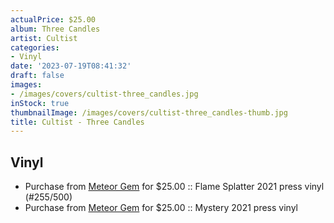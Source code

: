 ```yaml
---
actualPrice: $25.00
album: Three Candles
artist: Cultist
categories:
- Vinyl
date: '2023-07-19T08:41:32'
draft: false
images:
- /images/covers/cultist-three_candles.jpg
inStock: true
thumbnailImage: /images/covers/cultist-three_candles-thumb.jpg
title: Cultist - Three Candles
---
```


## Vinyl
* Purchase from [Meteor Gem](https://meteor-gem.com/products/cultist-three-candles-lp) for $25.00 :: Flame Splatter 2021 press vinyl (#255/500)
* Purchase from [Meteor Gem](https://meteor-gem.com/products/cultist-three-candles-12) for $25.00 :: Mystery 2021 press vinyl
